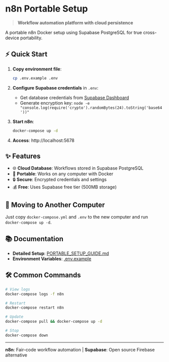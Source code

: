 # n8n Portable Setup

> **Workflow automation platform with cloud persistence**

A portable n8n Docker setup using Supabase PostgreSQL for true cross-device portability.

## ⚡ Quick Start

1. **Copy environment file**:
   ```bash
   cp .env.example .env
   ```

2. **Configure Supabase credentials** in `.env`:
   - Get database credentials from [Supabase Dashboard](https://supabase.com/dashboard)
   - Generate encryption key: `node -e "console.log(require('crypto').randomBytes(24).toString('base64'))"`

3. **Start n8n**:
   ```bash
   docker-compose up -d
   ```

4. **Access**: http://localhost:5678

## ✨ Features

- 🌐 **Cloud Database**: Workflows stored in Supabase PostgreSQL
- 📱 **Portable**: Works on any computer with Docker
- 🔒 **Secure**: Encrypted credentials and settings
- 💰 **Free**: Uses Supabase free tier (500MB storage)

## 🔄 Moving to Another Computer

Just copy `docker-compose.yml` and `.env` to the new computer and run `docker-compose up -d`.

## 📚 Documentation

- **Detailed Setup**: [PORTABLE_SETUP_GUIDE.md](PORTABLE_SETUP_GUIDE.md)
- **Environment Variables**: [.env.example](.env.example)

## 🛠️ Common Commands

```bash
# View logs
docker-compose logs -f n8n

# Restart
docker-compose restart n8n

# Update
docker-compose pull && docker-compose up -d

# Stop
docker-compose down
```

---
**n8n**: Fair-code workflow automation | **Supabase**: Open source Firebase alternative

